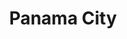 ---
published:  false
title:			"Panama City"
post_path:	2016-05-10-panama-city
date_start:	2016/05/10
date_end:		2016/05/14
lat:        9.0814
lon:        -79.5932
metadata:
  - year: 2016
  - cities:
      - Panama City
  - countries:
      - Panama
  - continents:
      - North America
  - regions:
      - Central America
photos:
  - ext:		01.jpg
    class:	vertical
---